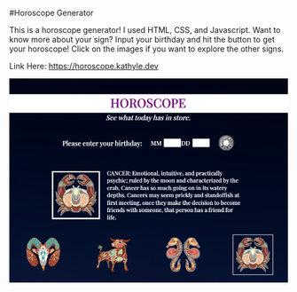 #Horoscope Generator

This is a horoscope generator!
I used HTML, CSS, and Javascript.
Want to know more about your sign? Input your birthday and hit the button to get your horoscope! Click on the images if you want to explore the other signs.

Link Here: https://horoscope.kathyle.dev

![Codewars Screenshot](/horoScreen.png)
